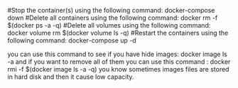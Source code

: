#Stop the container(s) using the following command:
docker-compose down
#Delete all containers using the following command:
docker rm -f $(docker ps -a -q)
#Delete all volumes using the following command:
docker volume rm $(docker volume ls -q)
#Restart the containers using the following command:
docker-compose up -d


you can use this command to see if you have hide images:
    docker image ls -a
and if you want to remove all of them you can use this command :
    docker rmi -f $(docker image ls -a -q)
you know sometimes images files are stored in hard disk and then it cause low capacity.